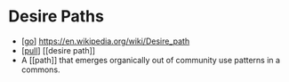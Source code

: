 # Desire Paths

- [[go]] https://en.wikipedia.org/wiki/Desire_path
- [[pull]] [[desire path]]
- A [[path]] that emerges organically out of community use patterns in a commons.


[//begin]: # "Autogenerated link references for markdown compatibility"
[go]: go "Go"
[pull]: pull "Pull"
[//end]: # "Autogenerated link references"